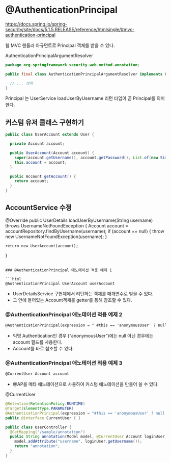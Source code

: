 # @AuthenticationPrincipal

https://docs.spring.io/spring-security/site/docs/5.1.5.RELEASE/reference/htmlsingle/#mvc-authentication-principal

웹 MVC 핸들러 아규먼트로 Principal 객체를 받을 수 있다.

AuthenticationPrincipalArgumentResolver

```java
package org.springframework.security.web.method.annotation;

public final class AuthenticationPrincipalArgumentResolver implements HandlerMethodArgumentResolver {

  // ... 생략
}
```

Principal 는 UserService loadUserByUsername 리턴 타입이 곧 Principal를 의미한다.

## 커스텀 유저 클래스 구현하기

```java
public class UserAccount extends User {

  private Account account;

  public UserAccount(Account account) {
    super(account.getUsername(), account.getPassword(), List.of(new SimpleGrantedAuthority("ROLE_" + account.getRole())));
    this.account = account;
  }

  public Account getAccount() {
    return account;
  }
}
```

## AccountService 수정

@Override
public UserDetails loadUserByUsername(String username) throws UsernameNotFoundException {
    Account account = accountRepository.findByUsername(username);
    if (account == null) {
        throw new UsernameNotFoundException(username);
    }

    return new UserAccount(account);
}
```

### @AuthenticationPrincipal 애노테이션 적용 예제 1 

```html
@AuthenticationPrincipal UserAccount userAccount
```

- UserDetailsService 구현체에서 리턴하는 객체를 매개변수로 받을 수 있다.
- 그 안에 들어있는 Account객체를 getter를 통해 참조할 수 있다.

### @AuthenticationPrincipal 애노테이션 적용 예제 2 

```html
@AuthenticationPrincipal(expression = " #this == 'anonymousUser' ? null : account") Account account
```

- 익명 Authentication인 경우 (“anonymousUser”)에는 null 아닌 경우에는 account 필드를 사용한다.
- Account를 바로 참조할 수 있다.

### @AuthenticationPrincipal 애노테이션 적용 예제 3 

```html
@CurrentUser Account account
```

- @AP를 메타 애노테이션으로 사용하여 커스텀 애노테이션을 만들어 쓸 수 있다.

@CurrentUser 

```java
@Retention(RetentionPolicy.RUNTIME)
@Target(ElementType.PARAMETER)
@AuthenticationPrincipal(expression = "#this == 'anonymousUser' ? null : account")
public @interface CurrentUser { }
```

```java
public class UserController {
  @GetMapping("/sample/annotation")
  public String annotation(Model model, @CurrentUser Account loginUser) {
    model.addAttribute("username", loginUser.getUsername());
    return "annotation";
  }
}
```
